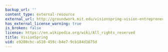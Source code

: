 ```yaml
---
backup_url: ''
content_type: external-resource
external_url: http://groundwork.mit.edu/visionspring-vision-entrepreneurs/
has_external_license_warning: true
is_broken: false
license: https://en.wikipedia.org/wiki/All_rights_reserved
title: VisionSpring
uid: e9286cbc-a510-459c-b4e7-9cb184d1675d
---
```

